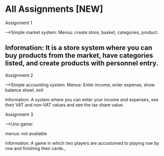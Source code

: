 # All Assignments [NEW]

Assignment 1 

-->Simple market system:
Menus:
create store, basket, categories, product.

Information:
It is a store system where you can buy products from the market, have categories listed, and create products with personnel entry.
----------------------------------------------------------------------------------------------------------------------------------

Assignment 2

-->Simple accounting system:
Menus:
Enter income, enter expense, show balance sheet, exit

Information:
A system where you can enter your income and expenses, see their VAT and non-VAT values and see the tax share value.

Assignment 3

-->Uno game:

menus:
not available

information:
A game in which two players are accustomed to playing row by row and finishing their cards.,
